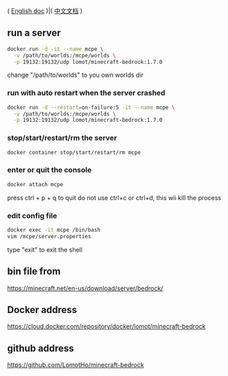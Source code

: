 ( [English doc](https://github.com/LomotHo/minecraft-bedrock) )|( [中文文档](https://github.com/LomotHo/minecraft-bedrock/blob/master/readme_zh.md) )

## run a server
```bash
docker run -d -it --name mcpe \
  -v /path/to/worlds:/mcpe/worlds \
  -p 19132:19132/udp lomot/minecraft-bedrock:1.7.0
```
change "/path/to/worlds" to you own worlds dir

### run with auto restart when the server crashed
```bash
docker run -d --restart=on-failure:5 -it --name mcpe \
  -v /path/to/worlds:/mcpe/worlds \
  -p 19132:19132/udp lomot/minecraft-bedrock:1.7.0
```

### stop/start/restart/rm the server 
```bash
docker container stop/start/restart/rm mcpe
```

### enter or quit the console
```bash
docker attach mcpe
```
press ctrl + p + q to quit
do not use ctrl+c or ctrl+d, this wii kill the process

### edit config file
```bash
docker exec -it mcpe /bin/bash
vim /mcpe/server.properties
```
type "exit" to exit the shell

## bin file from 
https://minecraft.net/en-us/download/server/bedrock/

## Docker address
https://cloud.docker.com/repository/docker/lomot/minecraft-bedrock

## github address
https://github.com/LomotHo/minecraft-bedrock
